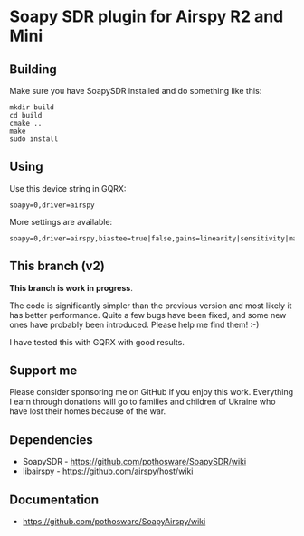 # Soapy SDR plugin for Airspy R2 and Mini

## Building

Make sure you have SoapySDR installed and do something like this:

    mkdir build
    cd build
    cmake ..
    make
    sudo install

## Using

Use this device string in GQRX:

    soapy=0,driver=airspy

More settings are available:

    soapy=0,driver=airspy,biastee=true|false,gains=linearity|sensitivity|manual

## This branch (v2)

**This branch is work in progress**.

The code is significantly simpler than the previous version and most
likely it has better performance. Quite a few bugs have been fixed,
and some new ones have probably been introduced. Please help me find
them! :-)

I have tested this with GQRX with good results.

## Support me

Please consider sponsoring me on GitHub if you enjoy this
work. Everything I earn through donations will go to families and
children of Ukraine who have lost their homes because of the war.

## Dependencies

* SoapySDR - https://github.com/pothosware/SoapySDR/wiki
* libairspy - https://github.com/airspy/host/wiki

## Documentation

* https://github.com/pothosware/SoapyAirspy/wiki
